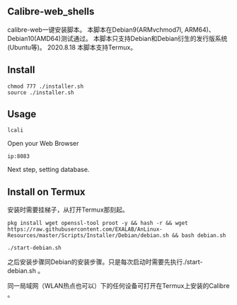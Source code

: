 ## Calibre-web_shells

calibre-web一键安装脚本。
本脚本在Debian9(ARMvchmod7l, ARM64)、Debian10(AMD64)测试通过。
本脚本只支持Debian和Debian衍生的发行版系统(Ubuntu等)。
2020.8.18 本脚本支持Termux。

## Install

```
chmod 777 ./installer.sh
source ./installer.sh
```

## Usage
```
lcali
```                
    
Open your Web Browser
 ```
 ip:8083
 ```
 Next step, setting database.

## Install on Termux

安装时需要挂梯子，从打开Termux那刻起。

```
pkg install wget openssl-tool proot -y && hash -r && wget https://raw.githubusercontent.com/EXALAB/AnLinux-Resources/master/Scripts/Installer/Debian/debian.sh && bash debian.sh

./start-debian.sh
```

之后安装步骤同Debian的安装步骤。只是每次启动时需要先执行./start-debian.sh 。

同一局域网（WLAN热点也可以）下的任何设备可打开在Termux上安装的Calibre 。

